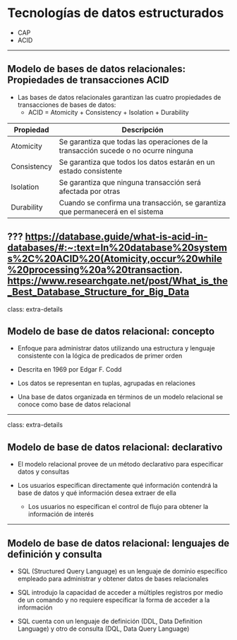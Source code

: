 # Tecnologías de datos estructurados
- CAP
- ACID
---
## Modelo de bases de datos relacionales: Propiedades de transacciones ACID
- Las bases de datos relacionales garantizan las cuatro propiedades de transacciones de bases de datos:
    - ACID = Atomicity + Consistency + Isolation + Durability

|Propiedad|Descripción|
|---|---|
|Atomicity|Se garantiza que todas las operaciones de la transacción sucede o no ocurre ninguna|
|Consistency|Se garantiza que todos los datos estarán en un estado consistente|
|Isolation|Se garantiza que ninguna transacción será afectada por otras|
|Durability|Cuando se confirma una transacción, se garantiza que permanecerá en el sistema|
???
https://database.guide/what-is-acid-in-databases/#:~:text=In%20database%20systems%2C%20ACID%20(Atomicity,occur%20while%20processing%20a%20transaction.
https://www.researchgate.net/post/What_is_the_Best_Database_Structure_for_Big_Data
---
class: extra-details

## Modelo de base de datos relacional: concepto
- Enfoque para administrar datos utilizando una estructura y lenguaje consistente con la lógica de predicados de primer orden

- Descrita en 1969 por Edgar F. Codd

- Los datos se representan en tuplas, agrupadas en relaciones

- Una base de datos organizada en términos de un modelo relacional se conoce como base de datos relacional

---
class: extra-details
## Modelo de base de datos relacional: declarativo

- El modelo relacional provee de un método declarativo para especificar datos y consultas

- Los usuarios especifican directamente qué información contendrá la base de datos y qué información desea extraer de ella

    - Los usuarios no especifican el control de flujo para obtener la información de interés

---

## Modelo de base de datos relacional: lenguajes de definición y consulta

- SQL (Structured Query Language) es un lenguaje de dominio específico empleado para administrar y obtener datos de bases relacionales

- SQL introdujo la capacidad de acceder a múltiples registros por medio de un comando y no requiere especificar la forma de acceder a la información

- SQL cuenta con un lenguaje de definición (DDL, Data Definition Language) y otro de consulta (DQL, Data Query Language)


